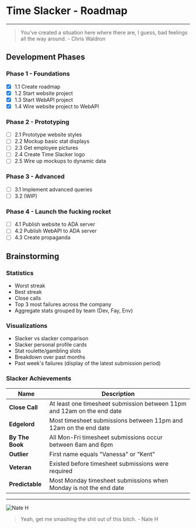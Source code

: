 # Time Slacker - Roadmap

---

> You've created a situation here where
> there are, I guess, bad feelings
> all the way around.
> \- Chris Waldron

## Development Phases

### Phase 1 - Foundations

- [x] 1.1 Create roadmap
- [x] 1.2 Start website project
- [x] 1.3 Start WebAPI project
- [x] 1.4 Wire website project to WebAPI

### Phase 2 - Prototyping

- [ ] 2.1 Prototype website styles
- [ ] 2.2 Mockup basic stat displays
- [ ] 2.3 Get employee pictures
- [ ] 2.4 Create Time Slacker logo
- [ ] 2.5 Wire up mockups to dynamic data

### Phase 3 - Advanced

- [ ] 3.1 Implement advanced queries
- [ ] 3.2 (WIP)

### Phase 4 - Launch the fucking rocket

- [ ] 4.1 Publish website to ADA server
- [ ] 4.2 Publish WebAPI to ADA server
- [ ] 4.3 Create propaganda

## Brainstorming

### Statistics

- Worst streak
- Best streak
- Close calls
- Top 3 most failures across the company
- Aggregate stats grouped by team (Dev, Fay, Env)

### Visualizations

- Slacker vs slacker comparison
- Slacker personal profile cards
- Stat roulette/gambling slots
- Breakdown over past months
- Past week's failures (display of the latest submission period)

### Slacker Achievements

| Name | Description |
| ----------- | ----------- |
| **Close Call** | At least one timesheet submission between 11pm and 12am on the end date |
| **Edgelord** | Most timesheet submissions between 11pm and 12am on the end date |
| **By The Book** | All Mon-Fri timesheet submissions occur between 6am and 6pm |
| **Outlier** | First name equals "Vanessa" or "Kent" |
| **Veteran** | Existed before timesheet submissions were required |
| **Predictable** | Most Monday timesheet submissions when Monday is not the end date |

---

![Nate H](https://cdn.discordapp.com/attachments/609151714297249823/1085227784068141086/20230308215842_1.jpg)

> Yeah, get me smashing the shit out of this bitch.
> \- Nate H